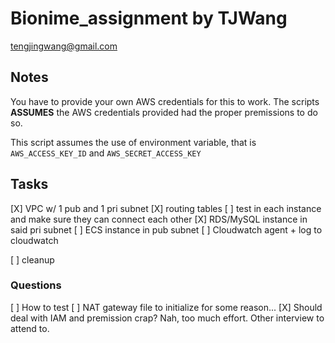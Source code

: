 # Bionime_assignment by TJWang

tengjingwang@gmail.com

## Notes

You have to provide your own AWS credentials for this to work. The scripts **ASSUMES** the AWS credentials provided had the proper premissions to do so.

This script assumes the use of environment variable, that is `AWS_ACCESS_KEY_ID` and `AWS_SECRET_ACCESS_KEY`

## Tasks

[X] VPC w/ 1 pub and 1 pri subnet
    [X] routing tables
    [ ] test in each instance and make sure they can connect each other
    [X] RDS/MySQL instance in said pri subnet
    [ ] ECS instance in pub subnet
        [ ] Cloudwatch agent + log to cloudwatch

[ ] cleanup
### Questions

[ ] How to test
[ ] NAT gateway file to initialize for some reason...
[X] Should deal with IAM and premission crap?
    Nah, too much effort. Other interview to attend to.
